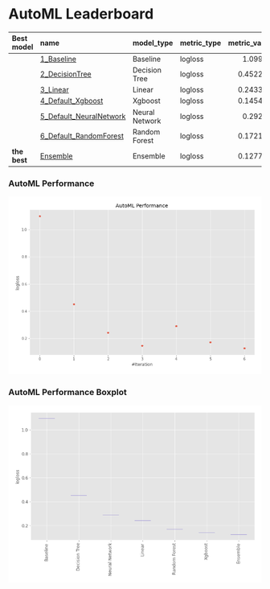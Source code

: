 # AutoML Leaderboard

| Best model   | name                                                         | model_type     | metric_type   |   metric_value |   train_time |
|:-------------|:-------------------------------------------------------------|:---------------|:--------------|---------------:|-------------:|
|              | [1_Baseline](1_Baseline/README.md)                           | Baseline       | logloss       |       1.09916  |         0.16 |
|              | [2_DecisionTree](2_DecisionTree/README.md)                   | Decision Tree  | logloss       |       0.452221 |         6.24 |
|              | [3_Linear](3_Linear/README.md)                               | Linear         | logloss       |       0.243391 |         5.03 |
|              | [4_Default_Xgboost](4_Default_Xgboost/README.md)             | Xgboost        | logloss       |       0.145484 |         4.64 |
|              | [5_Default_NeuralNetwork](5_Default_NeuralNetwork/README.md) | Neural Network | logloss       |       0.29232  |         1.95 |
|              | [6_Default_RandomForest](6_Default_RandomForest/README.md)   | Random Forest  | logloss       |       0.172105 |         4.16 |
| **the best** | [Ensemble](Ensemble/README.md)                               | Ensemble       | logloss       |       0.127714 |         0.12 |

### AutoML Performance
![AutoML Performance](ldb_performance.png)

### AutoML Performance Boxplot
![AutoML Performance Boxplot](ldb_performance_boxplot.png)
